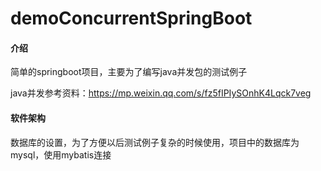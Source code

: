 # demoConcurrentSpringBoot

#### 介绍
简单的springboot项目，主要为了编写java并发包的测试例子

java并发参考资料：https://mp.weixin.qq.com/s/fz5fIPIySOnhK4Lqck7veg

#### 软件架构
数据库的设置，为了方便以后测试例子复杂的时候使用，项目中的数据库为mysql，使用mybatis连接





